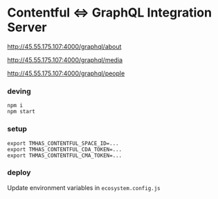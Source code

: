 # Contentful <=> GraphQL Integration Server

http://45.55.175.107:4000/graphql/about

http://45.55.175.107:4000/graphql/media

http://45.55.175.107:4000/graphql/people

### deving

```
npm i 
npm start
```

### setup

```
export TMHAS_CONTENTFUL_SPACE_ID=...
export TMHAS_CONTENTFUL_CDA_TOKEN=...
export THMAS_CONTENTFUL_CMA_TOKEN=...
```

### deploy

Update environment variables in `ecosystem.config.js`
